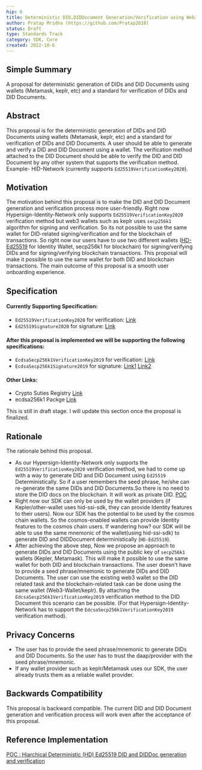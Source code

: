 ```yaml
---
hip: 6
title: Deterministic DID,DIDDocument Generation/Verification using Web3-wallets (Metamask,keplr,etc)
author: Pratap Mridha (https://github.com/Pratap2018)
status: Draft
type: Standards Track
category: SDK, Core
created: 2022-10-6
---
```


## Simple Summary
A proposal for deterministic generation of DIDs and DID Documents using wallets (Metamask, keplr, etc) and a standard for verification of DIDs and DID Documents.

## Abstract
This proposal is for the deterministic generation of DIDs and DID Documents using wallets (Metamask, keplr, etc) and a standard for verification of DIDs and DID Documents. 
A user should be able to generate and verify a DID and DID Document using a wallet. The verification method attached to the DID Document should be able to verify the DID and DID Document by any other system that supports the verification method. Example- HID-Network (currently supports `Ed25519VerificationKey2020`).  

## Motivation
The motivation behind this proposal is to make the DID and DID Document generation and verification process more user-friendly. Right now Hypersign-Identity-Network only supports `Ed25519VerificationKey2020` verification method but web3 wallets such as keplr uses `secp256k1` algorithm for signing and verification. So its not possible to use the same wallet for DID-related signing/verification and for the blockchain of transactions. So right now our users have to use two different wallets ([HD-Ed25519](https://github.com/hypersign-protocol/hid-ssi-js-sdk/blob/ed25519-hd-poc/test/ssi/ed25519_hd_poc.js) for Identity Wallet, secp256k1 for blockchain) for signing/verifying DIDs and for signing/verifying blockchain transactions. This proposal will make it possible to use the same wallet for both DID and blockchain transactions. The main outcome of this proposal is a smooth user onboarding experience.

## Specification

#### Currently Supporting Specification:
- `Ed25519VerificationKey2020` for verification: [Link](https://github.com/digitalbazaar/ed25519-verification-key-2020)
- `Ed25519Signature2020` for signature: [Link](https://github.com/digitalbazaar/ed25519-signature-2020)
#### After this proposal is implemented we will be supporting the following specifications:
- `EcdsaSecp256k1VerificationKey2019` for verification: [Link](https://www.w3.org/TR/did-spec-registries/#ecdsasecp256k1verificationkey2019) 
- `EcdsaSecp256k1Signature2019` for signature: [Link1](https://w3c-ccg.github.io/lds-ecdsa-secp256k1-2019/) [Link2](https://github.com/w3c-ccg/lds-ecdsa-secp256k1-2019)
#### Other Links:
- Crypto Suties Registry [Link](https://w3c-ccg.github.io/ld-cryptosuite-registry/)
- ecdsa256k1 Packge [Link](https://www.npmjs.com/package/@bloomprotocol/ecdsa-secp256k1-verification-key-2019)

This is still in draft stage. I will update this section once the proposal is finalized.


## Rationale
The rationale behind this proposal.
- As our Hypersign-Identity-Network only supports the `Ed25519VerificationKey2020` verification method, we had to come up with a way to generate DID and DID Document using `Ed25519` Deterministically. So if a user remembers the seed phrase, he/she can re-generate the same DIDs and DID Documents.So there is no need to store the DID docs on the blockchain. It will work as private DID. [POC](https://github.com/hypersign-protocol/hypersign-knowledge-hub/tree/poc-HD-did/kepler-hs-ssi-sdk) 
- Right now our SDK can only be used by the wallet providers (if Kepler/other-wallet uses hid-ssi-sdk, they can provide Identity features to their users). Now our SDK has the potential to be used by the cosmos chain wallets. So the cosmos-enabled wallets can provide Identity features to the cosmos chain users. If wandering how? our SDK will be able to use the same mnemonic of the wallet(using hid-ssi-sdk) to generate DID and DIDDocument deterministically (`HD-Ed25519`).
- After achieving the above step, Now we propose an approach to generate DIDs and DID Documents using the public key of `secp256k1` wallets (Kepler, Metamask). This will make it possible to use the same wallet for both DID and blockchain transactions. The user doesn't have to provide a seed phrase/mnemonic to generate DIDs and DID Documents. The user can use the existing web3 wallet so the DID related task and the blockchain-related task can be done using the same wallet (Web3-Wallet/keplr). By attaching the `EdcsaSecp256k1VerificationKey2019` verification method to the DID Document this scenario can be possible. (For that Hypersign-Identity-Network has to support the `EdcsaSecp256k1VerificationKey2019` verification method). 


## Privacy Concerns
- The user has to provide the seed phrase/mnemonic to generate DIDs and DID Documents. So the user has to trust the daap/provider with the seed phrase/mnemonic.
- If any wallet provider such as keplr/Metamask uses our SDK, the user already trusts them as a reliable wallet provider.

## Backwards Compatibility
This proposal is backward compatible. The current DID and DID Document generation and verification process will work even after the acceptance of this proposal.

## Reference Implementation

[POC : Hiarchical Deterministic (HD) Ed25519 DID and DIDDoc generation and verification](https://github.com/hypersign-protocol/hypersign-knowledge-hub/tree/poc-HD-did/kepler-hs-ssi-sdk) 


